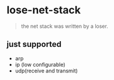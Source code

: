 # lose-net-stack

> the net stack was written by a loser.

## just supported

- arp
- ip (low configurable)
- udp(receive and transmit)

